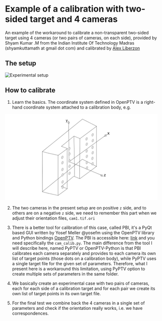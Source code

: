 # Example of a calibration with two-sided target and 4 cameras

An example of the workaround to calibrate a non-transparent two-sided target using 4 cameras (or two pairs of cameras, on each side), provided by Shyam Kumar .M from the Indian Institute Of Technology Madras (shyamkuttamath at gmail dot com) and calibrated by [Alex Liberzon](http://alexlib.github.io)


## The setup
![Experimental setup](experimental_setup.jpg)


## How to calibrate
1. Learn the basics. The coordinate system defined in OpenPTV is a right-hand coordinate system attached to a calibration body, e.g. 

![calibration coordinate system](coordinate_system.png)

2. The two cameras in the present setup are on positive `z` side, and to others are on a negative `z` side, we need to remember this part when we adjust their orientation files, `cam1.tif.ori`
3. There is a better tool for calibration of this case, called PBI, it's a PyQt based GUI written by Yosef Meller @yosefm using the OpenPTV library and Python bindings [OpenPTV](http://github.com/openptv/openptv). The PBI is accessible here: [link](https://github.com/yosefm/pbi) and you need specifically the `cam_calib.py`. The main difference from the tool I will describe here, named PyPTV or OpenPTV-Python is that PBI calibrates each camera separately and provides to each camera its own list of target points (those dots on a calibration body), while PyPTV uses a single target file for the given set of parameters. Therefore, what I present here is a workaround this limitation, using PyPTV option to create multiple sets of parameters in the same folder. 

4. We basically create an experimental case with two pairs of cameras, each for each side of a calibration target and for each pair we create its own list of target points in its own target file. 

5. For the final test we combine back the 4 cameras in a single set of parameters and check if the orientation really works, i.e. we have correspondences. 



